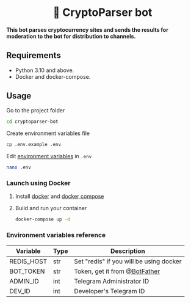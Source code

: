 <h1 align="center">🤖 CryptoParser bot</h1>

#### This bot parses cryptocurrency sites and sends the results for moderation to the bot for distribution to channels.

## Requirements

* Python 3.10 and above.
* Docker and docker-compose.

## Usage

Go to the project folder

```bash
cd cryptoparser-bot
```

Create environment variables file

```bash
cp .env.example .env
```

Edit [environment variables](#environment-variables-reference) in `.env`

```bash
nano .env
```

### Launch using Docker

1. Install [docker](https://docs.docker.com/get-docker) and [docker compose](https://docs.docker.com/compose/install/)

2. Build and run your container
   ```bash
   docker-compose up -d
   ```

### Environment variables reference

| Variable   | Type | Description                                             |
|------------|------|---------------------------------------------------------|
| REDIS_HOST | str  | Set "redis" if you will be using docker                 |
| BOT_TOKEN  | str  | Token, get it from [@BotFather](https://t.me/BotFather) |
| ADMIN_ID   | int  | Telegram Administrator ID                               |
| DEV_ID     | int  | Developer's Telegram ID                                 |
